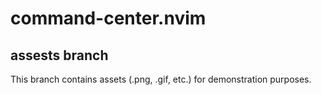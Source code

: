 # command-center.nvim

## assests branch
This branch contains
assets (.png, .gif, etc.)
for demonstration purposes.

